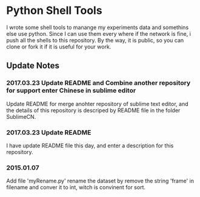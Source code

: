 # Python Shell Tools
I wrote some shell tools to manange my experiments data and somethins else use python. Since I can use them every where if the network is fine, i push all the shells to this repository. By the way, it is public, so you can clone or fork it if it is useful for your work.

## Update Notes

### 2017.03.23 Update README and Combine another repository for support enter Chinese in sublime editor
Update README for merge anohter repository of sublime text editor, and the details of this repository is descriped by README file in the folder SublimeCN.

### 2017.03.23 Update README
I have update README file this day, and enter a description for this repository.

### 2015.01.07
Add file 'myRename.py'
rename the dataset by remove the string 'frame' in filename and conver
it to int, witch is convinent for sort.
